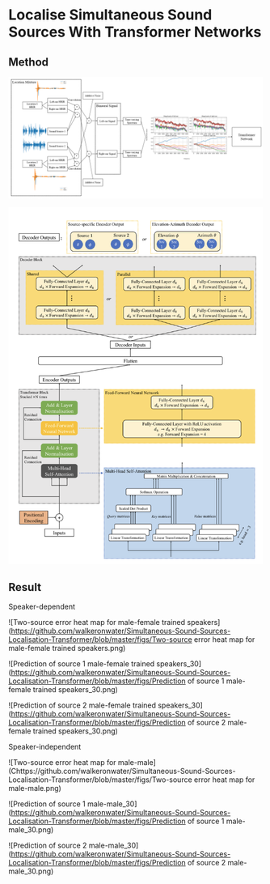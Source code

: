 # Localise Simultaneous Sound Sources With Transformer Networks



## Method

![procedure](https://github.com/walkeronwater/Simultaneous-Sound-Sources-Localisation-Transformer/blob/master/figs/procedure.png)

![transformer](https://github.com/walkeronwater/Simultaneous-Sound-Sources-Localisation-Transformer/blob/master/figs/transformer.png)



## Result

Speaker-dependent

![Two-source error heat map for male-female trained speakers](https://github.com/walkeronwater/Simultaneous-Sound-Sources-Localisation-Transformer/blob/master/figs/Two-source error heat map for male-female trained speakers.png)

![Prediction of source 1 male-female trained speakers_30](https://github.com/walkeronwater/Simultaneous-Sound-Sources-Localisation-Transformer/blob/master/figs/Prediction of source 1 male-female trained speakers_30.png)

![Prediction of source 2 male-female trained speakers_30](https://github.com/walkeronwater/Simultaneous-Sound-Sources-Localisation-Transformer/blob/master/figs/Prediction of source 2 male-female trained speakers_30.png)

Speaker-independent

![Two-source error heat map for male-male](Chttps://github.com/walkeronwater/Simultaneous-Sound-Sources-Localisation-Transformer/blob/master/figs/Two-source error heat map for male-male.png)



![Prediction of source 1 male-male_30](https://github.com/walkeronwater/Simultaneous-Sound-Sources-Localisation-Transformer/blob/master/figs/Prediction of source 1 male-male_30.png)

![Prediction of source 2 male-male_30](https://github.com/walkeronwater/Simultaneous-Sound-Sources-Localisation-Transformer/blob/master/figs/Prediction of source 2 male-male_30.png)

